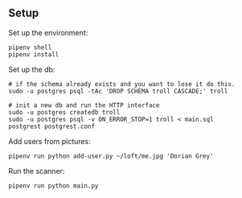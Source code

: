 ## Setup

Set up the environment:

```
pipenv shell
pipenv install
```

Set up the db:

```shell
# if the schema already exists and you want to lose it do this.
sudo -u postgres psql -tAc 'DROP SCHEMA troll CASCADE;' troll

# init a new db and run the HTTP interface
sudo -u postgres createdb troll
sudo -u postgres psql -v ON_ERROR_STOP=1 troll < main.sql
postgrest postgrest.conf
```

Add users from pictures:

```
pipenv run python add-user.py ~/loft/me.jpg 'Dorian Grey'
```

Run the scanner:

```
pipenv run python main.py
```
